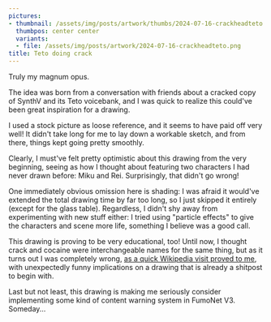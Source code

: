 ```yaml
---
pictures:
- thumbnail: /assets/img/posts/artwork/thumbs/2024-07-16-crackheadteto.jpg
  thumbpos: center center
  variants:
  - file: /assets/img/posts/artwork/2024-07-16-crackheadteto.png
title: Teto doing crack
---
```

Truly my magnum opus.

The idea was born from a conversation with friends about a cracked copy of SynthV and its Teto voicebank, and I was quick to realize this could've been great inspiration for a drawing.

I used a stock picture as loose reference, and it seems to have paid off very well!
It didn't take long for me to lay down a workable sketch, and from there, things kept going pretty smoothly.

Clearly, I must've felt pretty optimistic about this drawing from the very beginning, seeing as how I thought about featuring two characters I had never drawn before: Miku and Rei.
Surprisingly, that didn't go wrong!

One immediately obvious omission here is shading: I was afraid it would've extended the total drawing time by far too long, so I just skipped it entirely (except for the glass table).
Regardless, I didn't shy away from experimenting with new stuff either: I tried using "particle effects" to give the characters and scene more life, something I believe was a good call.

This drawing is proving to be very educational, too!
Until now, I thought crack and cocaine were interchangeable names for the same thing, but as it turns out I was completely wrong, [as a quick Wikipedia visit proved to me](https://wetdry.world/@driftini/112809246822983554), with unexpectedly funny implications on a drawing that is already a shitpost to begin with.

Last but not least, this drawing is making me seriously consider implementing some kind of content warning system in FumoNet V3.
Someday...

